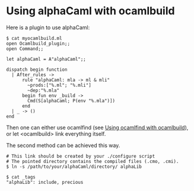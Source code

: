 # Using alphaCaml with ocamlbuild
Here is a plugin to use alphaCaml:

`$ cat myocamlbuild.ml`<br />`open Ocamlbuild_plugin;;`<br />`open Command;;`

`let alphaCaml = A"alphaCaml";;`

`dispatch begin function`<br />`  | After_rules ->`<br />`      rule "alphaCaml: mla -> ml & mli"`<br />`        ~prods:["%.ml"; "%.mli"]`<br />`        ~dep:"%.mla"`<br />`      begin fun env _build ->`<br />`        Cmd(S[alphaCaml; P(env "%.mla")])`<br />`      end`<br />`  | _ -> ()`<br />`end`

Then one can either use ocamlfind \(see [Using ocamlfind with
ocamlbuild](Using_ocamlfind_with_ocamlbuild.html)\), or let
<ocamlbuild\> link everything itself.

The second method can be achieved this way.

`# This link should be created by your ./configure script`<br />`# The pointed directory contains the compiled files (.cmo, .cmi).`<br />`$ ln -s /path/to/your/alphaCaml/directory/ alphaLib`

`$ cat _tags`<br />`"alphaLib": include, precious`

